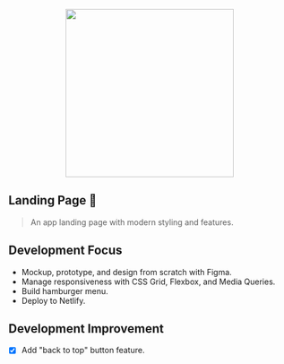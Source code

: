<p align="center">
  
<img src="https://user-images.githubusercontent.com/63619052/128561991-abdd7862-ffd1-4951-bf5b-f7c74e57d980.png" width="300">

## Landing Page 📱
  
> An app landing page with modern styling and features.

## Development Focus
- Mockup, prototype, and design from scratch with Figma.
- Manage responsiveness with CSS Grid, Flexbox, and Media Queries.
- Build hamburger menu.
- Deploy to Netlify.

## Development Improvement
- [x] Add "back to top" button feature.

 </p>

